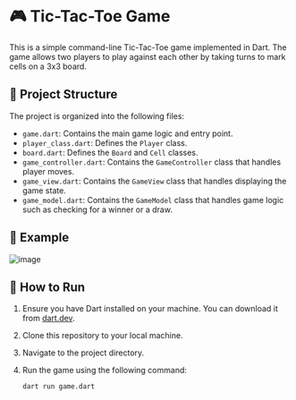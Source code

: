 # 🎮 Tic-Tac-Toe Game

This is a simple command-line Tic-Tac-Toe game implemented in Dart. The game allows two players to play against each other by taking turns to mark cells on a 3x3 board.

## 📁 Project Structure

The project is organized into the following files:

- `game.dart`: Contains the main game logic and entry point.
- `player_class.dart`: Defines the `Player` class.
- `board.dart`: Defines the `Board` and `Cell` classes.
- `game_controller.dart`: Contains the `GameController` class that handles player moves.
- `game_view.dart`: Contains the `GameView` class that handles displaying the game state.
- `game_model.dart`: Contains the `GameModel` class that handles game logic such as checking for a winner or a draw.
## 🎲 Example 
![image](https://github.com/user-attachments/assets/d4096486-e4ec-41f7-9d0c-da4a1b8d156d)



## 🚀 How to Run

1. Ensure you have Dart installed on your machine. You can download it from [dart.dev](https://dart.dev/get-dart).

2. Clone this repository to your local machine.

3. Navigate to the project directory.

4. Run the game using the following command:
   ```sh
   dart run game.dart
